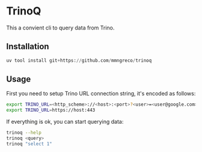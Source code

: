 # TrinoQ

This a convient cli to query data from Trino.



## Installation


```python
uv tool install git+https://github.com/mmngreco/trinoq
```



## Usage


First you need to setup Trino URL connection string, it's encoded as follows:

```bash
export TRINO_URL=<http_scheme>://<host>:<port>?<user>=<user@google.com>&<catalog>=<value>
export TRINO_URL=https://host:443
```


If everything is ok, you can start querying data:

```bash
trinoq --help
trinoq <query>
trinoq "select 1"
```

